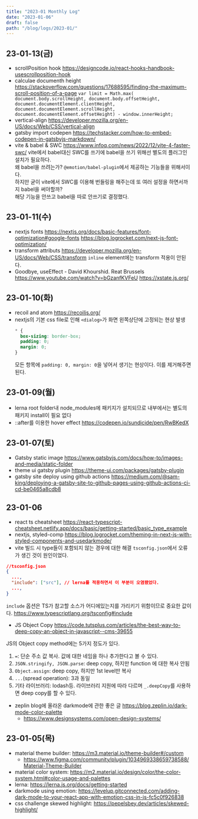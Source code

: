 ```yaml
---
title: "2023-01 Monthly Log"
date: "2023-01-06"
draft: false
path: "/blog/logs/2023-01/"
---
```


## 23-01-13(금)
* scrollPosition hook
    https://designcode.io/react-hooks-handbook-usescrollposition-hook
* calculae documenth height
    https://stackoverflow.com/questions/17688595/finding-the-maximum-scroll-position-of-a-page
    `var limit = Math.max( document.body.scrollHeight, document.body.offsetHeight, document.documentElement.clientHeight, document.documentElement.scrollHeight, document.documentElement.offsetHeight) - window.innerHeight;`
* vertical-align
    https://developer.mozilla.org/en-US/docs/Web/CSS/vertical-align
* gatsby import codepen
    https://techstacker.com/how-to-embed-codepen-in-gatsbyjs-markdown/
* vite & babel & SWC
    https://www.infoq.com/news/2022/12/vite-4-faster-swc/
    vite에서 babel대신 SWC를 쓰기에 babel을 쓰기 위해선 별도의 플러그인 설치가 필요하다.<br/>
    왜 babel을 쓰려는가? `@emotion/babel-plugin`에서 제공하는 기능들을 위해서이다. <br />
    하지만 굳이 vite에서 SWC를 이용해 번들링을 해주는데 또 여러 설정을 하면서까지 babel을 써야할까? <br />
    해당 기능을 안쓰고 babel을 따로 안쓰기로 결정했다.

## 23-01-11(수)
* nextjs fonts
  https://nextjs.org/docs/basic-features/font-optimization#google-fonts
  https://blog.logrocket.com/next-js-font-optimization/
* transform attributs
  https://developer.mozilla.org/en-US/docs/Web/CSS/transform
  `inline` element에는 transform 적용이 안된다.
* Goodbye, useEffect - David Khourshid. Reat Brussels https://www.youtube.com/watch?v=bGzanfKVFeU
  https://xstate.js.org/


## 23-01-10(화)
* recoil and atom https://recoiljs.org/
* nextjs의 기본 css file로 인해 `<dialog>`가 화면 왼쪽상단에 고정되는 현상 발생
  ```css
  * {
    box-sizing: border-box;
    padding: 0;
    margin: 0;
  }
  ```
  모든 항목에 `padding: 0, margin: 0`을 넣어서 생기는 현상이다. 이를 제거해주면 된다.

## 23-01-09(월)
* lerna
  root folder내 node_modules에 패키지가 설치되므로 내부에서는 별도의 패키지 install이 필요 없다
* ::after를 이용한 hover effect
  https://codepen.io/sundicide/pen/RwBKedX

## 23-01-07(토)
* Gatsby static image https://www.gatsbyjs.com/docs/how-to/images-and-media/static-folder
* theme ui gatsby plugin https://theme-ui.com/packages/gatsby-plugin
* gatsby site deploy using github actions https://medium.com/@sam-king/deploying-a-gatsby-site-to-github-pages-using-github-actions-ci-cd-be0465a8cdb8

## 23-01-06
* react ts cheatsheet https://react-typescript-cheatsheet.netlify.app/docs/basic/getting-started/basic_type_example
* nextjs, styled-comp https://blog.logrocket.com/theming-in-next-js-with-styled-components-and-usedarkmode/
* vite 빌드 시 type들이 포함되지 않는 경우에 대한 해결
`tsconfig.json`에서 오류가 생긴 것이 원인이었다.
```json
//tsconfig.json
{
  ...,
  "include": ["src"], // lerna를 적용하면서 이 부분이 오염됐었다.
  ...,
}
```
`include` 옵션은 TS가 참고할 소스가 어디에있는지를 가리키기 위함이므로 중요한 값이다. https://www.typescriptlang.org/tsconfig#include

* JS Object Copy
https://code.tutsplus.com/articles/the-best-way-to-deep-copy-an-object-in-javascript--cms-39655

JS의 Object copy method에는 5가지 정도가 있다.
1. `=`: 단순 주소 값 복사. 값에 대한 네임을 하나 추가한다고 볼 수 있다.
2. `JSON.stringify, JSON.parse`: deep copy, 하지만 function 에 대한 복사 안됨
3. `Object.assign`: deep copy, 하지만 1st level만 복사
4. `...`(spread operation): 3과 동일
5. 기타 라이브러리: lodash등. 라이브러리 지원에 따라 다르며 `_.deepCopy`를 사용하면 deep copy를 할 수 있다.

* zeplin blog에 올라온 darkmode에 관한 좋은 글 https://blog.zeplin.io/dark-mode-color-palette
  * https://www.designsystems.com/open-design-systems/

## 23-01-05(목)
* material theme builder: https://m3.material.io/theme-builder#/custom
  * https://www.figma.com/community/plugin/1034969338659738588/Material-Theme-Builder
* material color system: https://m2.material.io/design/color/the-color-system.html#color-usage-and-palettes
* lerna: https://lerna.js.org/docs/getting-started
* darkmode using emotion: https://levelup.gitconnected.com/adding-dark-mode-to-your-react-app-with-emotion-css-in-js-fc5c0f926838
* css challenge skewed highlight: https://pepelsbey.dev/articles/skewed-highlight/